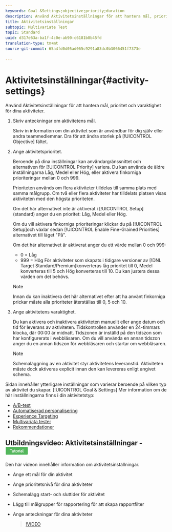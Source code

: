```yaml
---
keywords: Goal &Settings;objective;priority;duration
description: Använd Aktivitetsinställningar för att hantera mål, prioritet och varaktighet för dina aktiviteter.
title: Aktivitetsinställningar
subtopic: Multivariate Test
topic: Standard
uuid: d317e63a-ba1f-4c0e-ab90-c6181b8b45fd
translation-type: tm+mt
source-git-commit: 65a4fd0d05ad065c9291a83dc0b3066451f7373e

---
```



# Aktivitetsinställningar{#activity-settings}

Använd Aktivitetsinställningar för att hantera mål, prioritet och varaktighet för dina aktiviteter.

1. Skriv anteckningar om aktivitetens mål.

   Skriv in information om din aktivitet som är användbar för dig själv eller andra teammedlemmar. Dra för att ändra storlek på [!UICONTROL Objective] fältet.
1. Ange aktivitetsprioritet.

   Beroende på dina inställningar kan användargränssnittet och alternativen för [!UICONTROL Priority] variera. Du kan använda de äldre inställningarna Låg, Medel eller Hög, eller aktivera finkorniga prioriteringar mellan 0 och 999.

   Prioriteten används om flera aktiviteter tilldelas till samma plats med samma målgrupp. Om två eller flera aktiviteter har tilldelats platsen visas aktiviteten med den högsta prioriteten.

   Om det här alternativet inte är aktiverat i [!UICONTROL Setup] (standard) anger du en prioritet: Låg, Medel eller Hög.

   Om du vill aktivera finkorniga prioriteringar klickar du på [!UICONTROL Setup]och växlar sedan [!UICONTROL Enable Fine-Grained Priorities] alternativet till läget &quot;På&quot;.

   Om det här alternativet är aktiverat anger du ett värde mellan 0 och 999:

   * 0 = Låg
   * 999 = Hög
   För aktiviteter som skapats i tidigare versioner av [!DNL Target Standard/Premium]konverteras låg prioritet till 0, Medel konverteras till 5 och Hög konverteras till 10. Du kan justera dessa värden om det behövs.

   >[!NOTE]
   >
   >Innan du kan inaktivera det här alternativet efter att ha använt finkorniga prickar måste alla prioriteter återställas till 0, 5 och 10.

1. Ange aktivitetens varaktighet.

   Du kan aktivera och inaktivera aktiviteten manuellt eller ange datum och tid för leverans av aktiviteten. Tidskontrollen använder en 24-timmars klocka, där 00:00 är midnatt. Tidszonen är inställd på den tidszon som har konfigurerats i webbläsaren. Om du vill använda en annan tidszon anger du en annan tidszon för webbläsaren och startar om webbläsaren.

   >[!NOTE]
   >
   >Schemaläggning av en aktivitet styr aktivitetens leveranstid. Aktiviteten måste dock aktiveras explicit innan den kan levereras enligt angivet schema.

Sidan innehåller ytterligare inställningar som varierar beroende på vilken typ av aktivitet du skapar. [!UICONTROL Goal & Settings] Mer information om de här inställningarna finns i din aktivitetstyp:

* [A/B-test](../c-activities/t-test-ab/t-test-create-ab/ab-goals-and-settings.md#reference_B25389FD6F3A4989801E740364B089CC)
* [Automatiserad personalisering](../c-activities/t-automated-personalization/automated-personalization.md#task_8AAF837796D74CF893CA2F88BA1491C9)
* [Experience Targeting](../c-activities/t-experience-target/t-xt-create/xt-goals-and-settings.md#reference_B25389FD6F3A4989801E740364B089CC)
* [Multivariata tester](../c-activities/c-multivariate-testing/t-create-multivariate-test/goals-and-settings.md#reference_B25389FD6F3A4989801E740364B089CC)
* [Rekommendationer](../c-recommendations/t-create-recs-activity/recs-activity-settings.md#reference_3FDA8388CEEC4159949151C1829E2FBB)

## Utbildningsvideo: Aktivitetsinställningar - ![självstudiemärke](/help/assets/tutorial.png)

Den här videon innehåller information om aktivitetsinställningar.

* Ange ett mål för din aktivitet
* Ange prioritetsnivå för dina aktiviteter
* Schemalägg start- och sluttider för aktivitet
* Lägg till målgrupper för rapportering för att skapa rapportfilter
* Ange anteckningar för dina aktiviteter

   >[!VIDEO](https://video.tv.adobe.com/v/17381)
